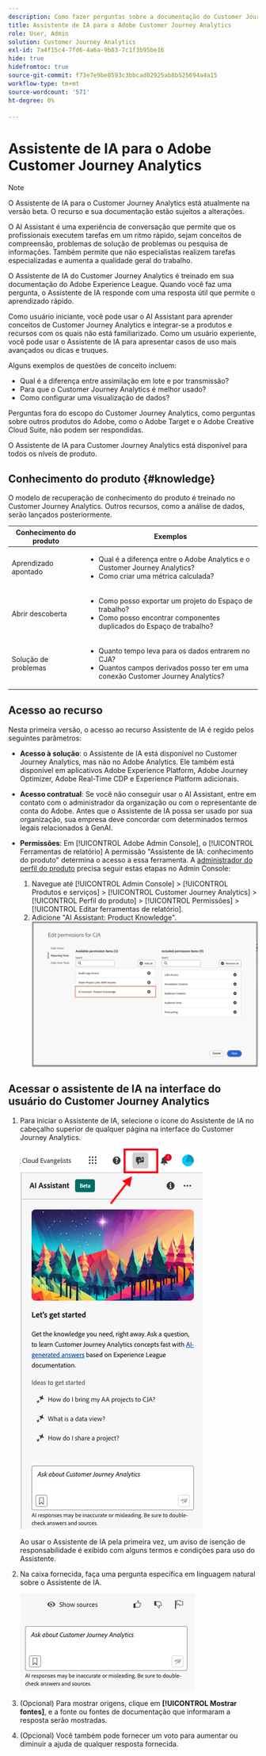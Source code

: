 ```yaml
---
description: Como fazer perguntas sobre a documentação do Customer Journey Analytics
title: Assistente de IA para o Adobe Customer Journey Analytics
role: User, Admin
solution: Customer Journey Analytics
exl-id: 7a4f15c4-7fd6-4a6a-9b83-7c1f3b95be16
hide: true
hidefromtoc: true
source-git-commit: f73e7e9be8593c3bbcad02925ab8b525694a4a15
workflow-type: tm+mt
source-wordcount: '571'
ht-degree: 0%

---
```



# Assistente de IA para o Adobe Customer Journey Analytics

>[!NOTE]
>
>O Assistente de IA para o Customer Journey Analytics está atualmente na versão beta. O recurso e sua documentação estão sujeitos a alterações.

O AI Assistant é uma experiência de conversação que permite que os profissionais executem tarefas em um ritmo rápido, sejam conceitos de compreensão, problemas de solução de problemas ou pesquisa de informações. Também permite que não especialistas realizem tarefas especializadas e aumenta a qualidade geral do trabalho.

O Assistente de IA do Customer Journey Analytics é treinado em sua documentação do Adobe Experience League. Quando você faz uma pergunta, o Assistente de IA responde com uma resposta útil que permite o aprendizado rápido.

Como usuário iniciante, você pode usar o AI Assistant para aprender conceitos de Customer Journey Analytics e integrar-se a produtos e recursos com os quais não está familiarizado. Como um usuário experiente, você pode usar o Assistente de IA para apresentar casos de uso mais avançados ou dicas e truques.

Alguns exemplos de questões de conceito incluem:

* Qual é a diferença entre assimilação em lote e por transmissão?
* Para que o Customer Journey Analytics é melhor usado?
* Como configurar uma visualização de dados?

Perguntas fora do escopo do Customer Journey Analytics, como perguntas sobre outros produtos do Adobe, como o Adobe Target e o Adobe Creative Cloud Suite, não podem ser respondidas.

O Assistente de IA para Customer Journey Analytics está disponível para todos os níveis de produto.

## Conhecimento do produto {#knowledge}

O modelo de recuperação de conhecimento do produto é treinado no Customer Journey Analytics. Outros recursos, como a análise de dados, serão lançados posteriormente.

| Conhecimento do produto | Exemplos |
| --- | --- |
| Aprendizado apontado | <ul><li>Qual é a diferença entre o Adobe Analytics e o Customer Journey Analytics?</li><li>Como criar uma métrica calculada?</li></ul> |
| Abrir descoberta | <ul><li>Como posso exportar um projeto do Espaço de trabalho?</li><li>Como posso encontrar componentes duplicados do Espaço de trabalho?</li></ul> |
| Solução de problemas | <ul><li>Quanto tempo leva para os dados entrarem no CJA?</li><li>Quantos campos derivados posso ter em uma conexão Customer Journey Analytics?</li></ul> |

## Acesso ao recurso

Nesta primeira versão, o acesso ao recurso Assistente de IA é regido pelos seguintes parâmetros:

* **Acesso à solução**: o Assistente de IA está disponível no Customer Journey Analytics, mas não no Adobe Analytics. Ele também está disponível em aplicativos Adobe Experience Platform, Adobe Journey Optimizer, Adobe Real-Time CDP e Experience Platform adicionais.

* **Acesso contratual**: Se você não conseguir usar o AI Assistant, entre em contato com o administrador da organização ou com o representante de conta do Adobe. Antes que o Assistente de IA possa ser usado por sua organização, sua empresa deve concordar com determinados termos legais relacionados à GenAI.

* **Permissões**: Em [!UICONTROL Adobe Admin Console], o [!UICONTROL Ferramentas de relatório] A permissão &quot;Assistente de IA: conhecimento do produto&quot; determina o acesso a essa ferramenta.
A [administrador do perfil do produto](https://helpx.adobe.com/br/enterprise/using/manage-product-profiles.html) precisa seguir estas etapas no Admin Console:
   1. Navegue até [!UICONTROL Admin Console] > [!UICONTROL Produtos e serviços] > [!UICONTROL Customer Journey Analytics] > [!UICONTROL Perfil do produto] > [!UICONTROL Permissões] > [!UICONTROL Editar ferramentas de relatório].
   1. Adicione &quot;AI Assistant: Product Knowledge&quot;.
      ![Adicionar permissão](assets/image.png)

## Acessar o assistente de IA na interface do usuário do Customer Journey Analytics

1. Para iniciar o Assistente de IA, selecione o ícone do Assistente de IA no cabeçalho superior de qualquer página na interface do Customer Journey Analytics.

   ![Ícone do Assistente de IA](assets/ai-asst1.png)

   Ao usar o Assistente de IA pela primeira vez, um aviso de isenção de responsabilidade é exibido com alguns termos e condições para uso do Assistente.

1. Na caixa fornecida, faça uma pergunta específica em linguagem natural sobre o Assistente de IA.

   ![Caixa Pergunta](assets/ai-asst2.png)

1. (Opcional) Para mostrar origens, clique em **[!UICONTROL Mostrar fontes]**, e a fonte ou fontes de documentação que informaram a resposta serão mostradas.

1. (Opcional) Você também pode fornecer um voto para aumentar ou diminuir a ajuda de qualquer resposta fornecida.
